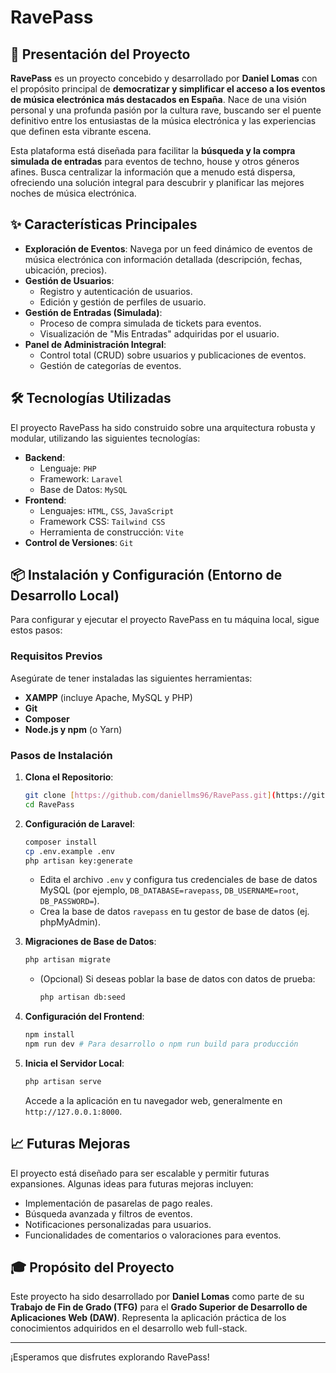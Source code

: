 # RavePass

## 🚀 Presentación del Proyecto

**RavePass** es un proyecto concebido y desarrollado por **Daniel Lomas** con el propósito principal de **democratizar y simplificar el acceso a los eventos de música electrónica más destacados en España**. Nace de una visión personal y una profunda pasión por la cultura rave, buscando ser el puente definitivo entre los entusiastas de la música electrónica y las experiencias que definen esta vibrante escena.

Esta plataforma está diseñada para facilitar la **búsqueda y la compra simulada de entradas** para eventos de techno, house y otros géneros afines. Busca centralizar la información que a menudo está dispersa, ofreciendo una solución integral para descubrir y planificar las mejores noches de música electrónica.

## ✨ Características Principales

* **Exploración de Eventos**: Navega por un feed dinámico de eventos de música electrónica con información detallada (descripción, fechas, ubicación, precios).
* **Gestión de Usuarios**:
    * Registro y autenticación de usuarios.
    * Edición y gestión de perfiles de usuario.
* **Gestión de Entradas (Simulada)**:
    * Proceso de compra simulada de tickets para eventos.
    * Visualización de "Mis Entradas" adquiridas por el usuario.
* **Panel de Administración Integral**:
    * Control total (CRUD) sobre usuarios y publicaciones de eventos.
    * Gestión de categorías de eventos.

## 🛠️ Tecnologías Utilizadas

El proyecto RavePass ha sido construido sobre una arquitectura robusta y modular, utilizando las siguientes tecnologías:

* **Backend**:
    * Lenguaje: `PHP`
    * Framework: `Laravel`
    * Base de Datos: `MySQL`
* **Frontend**:
    * Lenguajes: `HTML`, `CSS`, `JavaScript`
    * Framework CSS: `Tailwind CSS`
    * Herramienta de construcción: `Vite`
* **Control de Versiones**: `Git`

## 📦 Instalación y Configuración (Entorno de Desarrollo Local)

Para configurar y ejecutar el proyecto RavePass en tu máquina local, sigue estos pasos:

### Requisitos Previos

Asegúrate de tener instaladas las siguientes herramientas:

* **XAMPP** (incluye Apache, MySQL y PHP)
* **Git**
* **Composer**
* **Node.js y npm** (o Yarn)

### Pasos de Instalación

1.  **Clona el Repositorio**:
    ```bash
    git clone [https://github.com/daniellms96/RavePass.git](https://github.com/daniellms96/RavePass.git)
    cd RavePass
    ```

2.  **Configuración de Laravel**:
    ```bash
    composer install
    cp .env.example .env
    php artisan key:generate
    ```
    * Edita el archivo `.env` y configura tus credenciales de base de datos MySQL (por ejemplo, `DB_DATABASE=ravepass`, `DB_USERNAME=root`, `DB_PASSWORD=`).
    * Crea la base de datos `ravepass` en tu gestor de base de datos (ej. phpMyAdmin).

3.  **Migraciones de Base de Datos**:
    ```bash
    php artisan migrate
    ```
    * (Opcional) Si deseas poblar la base de datos con datos de prueba:
        ```bash
        php artisan db:seed
        ```

4.  **Configuración del Frontend**:
    ```bash
    npm install
    npm run dev # Para desarrollo o npm run build para producción
    ```

5.  **Inicia el Servidor Local**:
    ```bash
    php artisan serve
    ```
    Accede a la aplicación en tu navegador web, generalmente en `http://127.0.0.1:8000`.

## 📈 Futuras Mejoras

El proyecto está diseñado para ser escalable y permitir futuras expansiones. Algunas ideas para futuras mejoras incluyen:

* Implementación de pasarelas de pago reales.
* Búsqueda avanzada y filtros de eventos.
* Notificaciones personalizadas para usuarios.
* Funcionalidades de comentarios o valoraciones para eventos.

## 🎓 Propósito del Proyecto

Este proyecto ha sido desarrollado por **Daniel Lomas** como parte de su **Trabajo de Fin de Grado (TFG)** para el **Grado Superior de Desarrollo de Aplicaciones Web (DAW)**. Representa la aplicación práctica de los conocimientos adquiridos en el desarrollo web full-stack.

---

¡Esperamos que disfrutes explorando RavePass!
